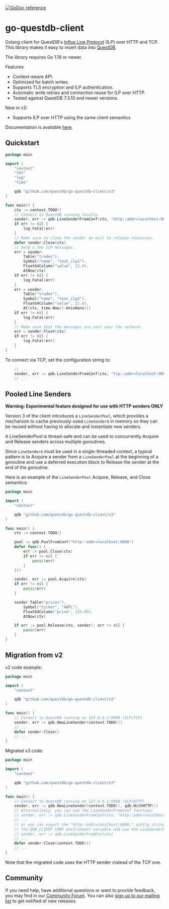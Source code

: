 [![GoDoc reference](https://img.shields.io/badge/godoc-reference-blue.svg)](https://pkg.go.dev/github.com/questdb/go-questdb-client/v3)

# go-questdb-client

Golang client for QuestDB's [Influx Line Protocol](https://questdb.io/docs/reference/api/ilp/overview/)
(ILP) over HTTP and TCP. This library makes it easy to insert data into
[QuestDB](https://questdb.io).

The library requires Go 1.19 or newer.

Features:
* Context-aware API.
* Optimized for batch writes.
* Supports TLS encryption and ILP authentication.
* Automatic write retries and connection reuse for ILP over HTTP.
* Tested against QuestDB 7.3.10 and newer versions.

New in v3:
* Supports ILP over HTTP using the same client semantics

Documentation is available [here](https://pkg.go.dev/github.com/questdb/go-questdb-client/v3).

## Quickstart

```go
package main

import (
	"context"
	"fmt"
	"log"
	"time"

	qdb "github.com/questdb/go-questdb-client/v3"
)

func main() {
	ctx := context.TODO()
	// Connect to QuestDB running locally.
	sender, err := qdb.LineSenderFromConf(ctx, "http::addr=localhost:9000;")
	if err != nil {
		log.Fatal(err)
	}
	// Make sure to close the sender on exit to release resources.
	defer sender.Close(ctx)
	// Send a few ILP messages.
	err = sender.
		Table("trades").
		Symbol("name", "test_ilp1").
		Float64Column("value", 12.4).
		AtNow(ctx)
	if err != nil {
		log.Fatal(err)
	}
	err = sender.
		Table("trades").
		Symbol("name", "test_ilp2").
		Float64Column("value", 11.4).
		At(ctx, time.Now().UnixNano())
	if err != nil {
		log.Fatal(err)
	}
	// Make sure that the messages are sent over the network.
	err = sender.Flush(ctx)
	if err != nil {
		log.Fatal(err)
	}
}
```

To connect via TCP, set the configuration string to:
```go
	// ...
	sender, err := qdb.LineSenderFromConf(ctx, "tcp::addr=localhost:9009;")
	// ...
```

## Pooled Line Senders

**Warning: Experimental feature designed for use with HTTP senders ONLY**

Version 3 of the client introduces a `LineSenderPool`, which provides a mechanism
to cache previously-used `LineSender`s in memory so they can be reused without
having to allocate and instantiate new senders.

A LineSenderPool is thread-safe and can be used to concurrently Acquire and Release senders
across multiple goroutines.

Since `LineSender`s must be used in a single-threaded context, a typical pattern is to Acquire
a sender from a `LineSenderPool` at the beginning of a goroutine and use a deferred
execution block to Release the sender at the end of the goroutine.

Here is an example of the `LineSenderPool` Acquire, Release, and Close semantics:

```go
package main

import (
	"context"

	qdb "github.com/questdb/go-questdb-client/v3"
)

func main() {
	ctx := context.TODO()

	pool := qdb.PoolFromConf("http::addr=localhost:9000")
	defer func() {
		err := pool.Close(ctx)
		if err != nil {
			panic(err)
		}
	}()

	sender, err := pool.Acquire(ctx)
	if err != nil {
		panic(err)
	}

	sender.Table("prices").
		Symbol("ticker", "AAPL").
		Float64Column("price", 123.45).
		AtNow(ctx)

	if err := pool.Release(ctx, sender); err != nil {
		panic(err)
	}
}
```

## Migration from v2

v2 code example:
```go
package main

import (
	"context"

	qdb "github.com/questdb/go-questdb-client/v2"
)

func main() {
	// Connect to QuestDB running on 127.0.0.1:9009 (ILP/TCP)
	sender, err := qdb.NewLineSender(context.TODO())
	// ...
	defer sender.Close()
	// ...
}
```

Migrated v3 code:
```go
package main

import (
	"context"

	qdb "github.com/questdb/go-questdb-client/v3"
)

func main() {
	// Connect to QuestDB running on 127.0.0.1:9000 (ILP/HTTP)
	sender, err := qdb.NewLineSender(context.TODO(), qdb.WithHTTP())
	// Alternatively, you can use the LineSenderFromConf function:
	// sender, err := qdb.LineSenderFromConf(ctx, "http::addr=localhost:9000;")
	// ...
	// or you can export the "http::addr=localhost:9000;" config string to
	// the QDB_CLIENT_CONF environment variable and use the LineSenderFromEnv function:
	// sender, err := qdb.LineSenderFromEnv(ctx)
	// ...
	defer sender.Close(context.TODO())
	// ...
}
```

Note that the migrated code uses the HTTP sender instead of the TCP one.

## Community

If you need help, have additional questions or want to provide feedback, you
may find in our [Community Forum](https://community.questdb.io/).
You can also [sign up to our mailing list](https://questdb.io/contributors/)
to get notified of new releases.

